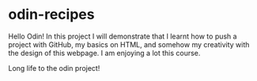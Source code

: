 # odin-recipes
Hello Odin!
In this project I will demonstrate that I learnt how to push a project with GitHub, my basics on HTML, and somehow my creativity with the design of this webpage. I am enjoying a lot this course.

Long life to the odin project!